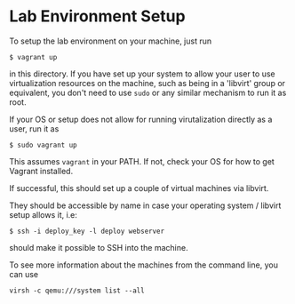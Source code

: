 # Lab Environment Setup

To setup the lab environment on your machine, just run

    $ vagrant up

in this directory. If you have set up your system to allow your user to
use virtualization resources on the machine, such as being in a 'libvirt'
group or equivalent, you don't need to use `sudo` or any similar mechanism
to run it as root.

If your OS or setup does not allow for running virutalization directly
as a user, run it as

    $ sudo vagrant up

This assumes `vagrant` in your PATH. If not, check your OS for how to
get Vagrant installed.

If successful, this should set up a couple of virtual machines via libvirt.

They should be accessible by name in case your operating system / libvirt setup
allows it, i.e:

    $ ssh -i deploy_key -l deploy webserver

should make it possible to SSH into the machine.

To see more information about the machines from the command line, you can use

    virsh -c qemu:///system list --all

